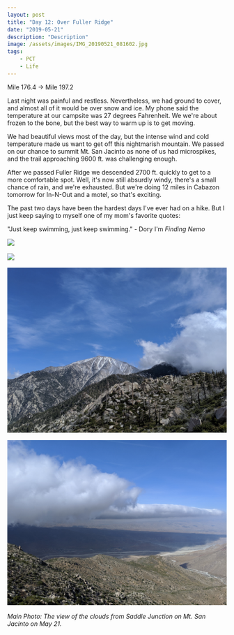 ```yaml
---
layout: post
title: "Day 12: Over Fuller Ridge"
date: "2019-05-21"
description: "Description"
image: /assets/images/IMG_20190521_081602.jpg
tags:
    - PCT
    - Life
---
```

Mile 176.4 -> Mile 197.2

Last night was painful and restless. Nevertheless, we had ground to cover, and almost all of it would be over snow and ice. My phone said the temperature at our campsite was 27 degrees Fahrenheit. We we're about frozen to the bone, but the best way to warm up is to get moving. 

We had beautiful views most of the day, but the intense wind and cold temperature made us want to get off this nightmarish mountain. We passed on our chance to summit Mt. San Jacinto as none of us had microspikes, and the trail approaching 9600 ft. was challenging enough. 

After we passed Fuller Ridge we descended 2700 ft. quickly to get to a more comfortable spot. Well, it's now still absurdly windy, there's a small chance of rain, and we're exhausted. But we're doing 12 miles in Cabazon tomorrow for In-N-Out and a motel, so that's exciting. 

The past two days have been the hardest days I've ever had on a hike. But I just keep saying to myself one of my mom's favorite quotes:

"Just keep swimming, just keep swimming." - Dory I'm *Finding Nemo*

![](/assets/images/MVIMG_20190521_083453.jpg)

![](/assets/images/IMG_20190521_062731.jpg)

![](/assets/images/IMG_20190521_153359.jpg)

![](/assets/images/IMG_20190521_160129.jpg)

*Main Photo: The view of the clouds from Saddle Junction on Mt. San Jacinto on May 21.*
